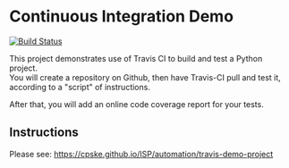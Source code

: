 Continuous Integration Demo
============================
[![Build Status](https://travis-ci.com/kaesrel/demo-pyci.svg?branch=main)](https://travis-ci.com/kaesrel/demo-pyci)

This project demonstrates use of Travis CI to build and test a Python project.  
You will create a repository on Github, then have Travis-CI pull and test it,
according to a "script" of instructions.

After that, you will add an online code coverage report for your tests.

## Instructions

Please see: https://cpske.github.io/ISP/automation/travis-demo-project

